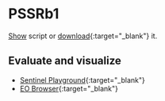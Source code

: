 # PSSRb1

<a href="#" id='togglescript'>Show</a> script or [download](script.js){:target="_blank"} it.
<div id='script_view' style="display:none">
{% highlight javascript %}
      {% include_relative script.js %}
{% endhighlight %}
</div>

## Evaluate and visualize
 - [Sentinel Playground](https://apps.sentinel-hub.com/sentinel-playground/?source=S2&lat=43.514198796857976&lng=16.601028442382812&zoom=11&evalscripturl=https://raw.githubusercontent.com/sentinel-hub/custom-scripts/master/sentinel-2/pssrb1/script.js){:target="_blank"}    
 - [EO Browser](http://apps.sentinel-hub.com/eo-browser/#lat=41.9&lng=12.5&zoom=10&datasource=Sentinel-2%20L1C&time=2017-10-08&preset=CUSTOM&layers=B01,B02,B03&evalscripturl=https://raw.githubusercontent.com/sentinel-hub/customScripts/master/sentinel-2/pssrb1/script.js){:target="_blank"} 